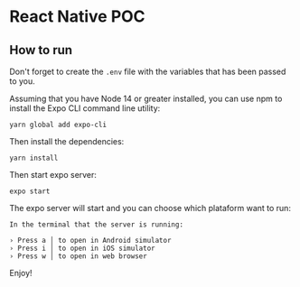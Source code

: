 # React Native POC

## How to run

Don't forget to create the `.env` file with the variables that has been passed to you.

Assuming that you have Node 14 or greater installed, you can use npm to install the Expo CLI command line utility:

```
yarn global add expo-cli
```

Then install the dependencies:
```
yarn install
```

Then start expo server:
```
expo start
```

The expo server will start and you can choose which plataform want to run:
```
In the terminal that the server is running:

› Press a │ to open in Android simulator
› Press i │ to open in iOS simulator
› Press w │ to open in web browser
```

Enjoy!